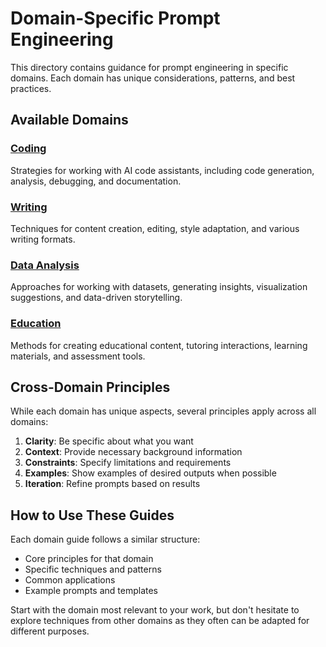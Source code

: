 # Domain-Specific Prompt Engineering

This directory contains guidance for prompt engineering in specific domains. Each domain has unique considerations, patterns, and best practices.

## Available Domains

### [Coding](coding/)
Strategies for working with AI code assistants, including code generation, analysis, debugging, and documentation.

### [Writing](writing/)
Techniques for content creation, editing, style adaptation, and various writing formats.

### [Data Analysis](data_analysis/)
Approaches for working with datasets, generating insights, visualization suggestions, and data-driven storytelling.

### [Education](education/)
Methods for creating educational content, tutoring interactions, learning materials, and assessment tools.

## Cross-Domain Principles

While each domain has unique aspects, several principles apply across all domains:

1. **Clarity**: Be specific about what you want
2. **Context**: Provide necessary background information
3. **Constraints**: Specify limitations and requirements
4. **Examples**: Show examples of desired outputs when possible
5. **Iteration**: Refine prompts based on results

## How to Use These Guides

Each domain guide follows a similar structure:
- Core principles for that domain
- Specific techniques and patterns
- Common applications
- Example prompts and templates

Start with the domain most relevant to your work, but don't hesitate to explore techniques from other domains as they often can be adapted for different purposes. 